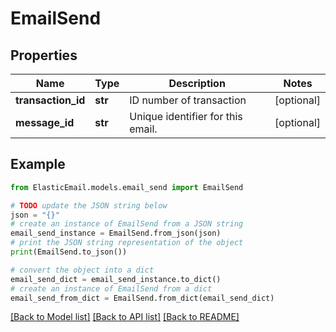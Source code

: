 # EmailSend


## Properties

Name | Type | Description | Notes
------------ | ------------- | ------------- | -------------
**transaction_id** | **str** | ID number of transaction | [optional] 
**message_id** | **str** | Unique identifier for this email. | [optional] 

## Example

```python
from ElasticEmail.models.email_send import EmailSend

# TODO update the JSON string below
json = "{}"
# create an instance of EmailSend from a JSON string
email_send_instance = EmailSend.from_json(json)
# print the JSON string representation of the object
print(EmailSend.to_json())

# convert the object into a dict
email_send_dict = email_send_instance.to_dict()
# create an instance of EmailSend from a dict
email_send_from_dict = EmailSend.from_dict(email_send_dict)
```
[[Back to Model list]](../README.md#documentation-for-models) [[Back to API list]](../README.md#documentation-for-api-endpoints) [[Back to README]](../README.md)


